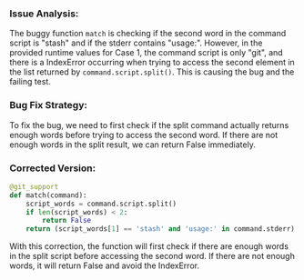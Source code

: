 ### Issue Analysis:
The buggy function `match` is checking if the second word in the command script is "stash" and if the stderr contains "usage:". However, in the provided runtime values for Case 1, the command script is only "git", and there is a IndexError occurring when trying to access the second element in the list returned by `command.script.split()`. This is causing the bug and the failing test.

### Bug Fix Strategy:
To fix the bug, we need to first check if the split command actually returns enough words before trying to access the second word. If there are not enough words in the split result, we can return False immediately.

### Corrected Version:
```python
@git_support
def match(command):
    script_words = command.script.split()
    if len(script_words) < 2:
        return False
    return (script_words[1] == 'stash' and 'usage:' in command.stderr)
```

With this correction, the function will first check if there are enough words in the split script before accessing the second word. If there are not enough words, it will return False and avoid the IndexError.